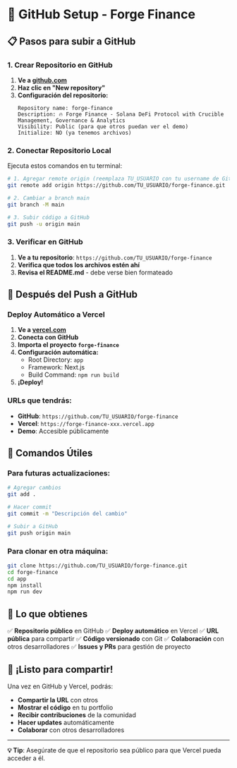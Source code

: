 # 🚀 GitHub Setup - Forge Finance

## 📋 **Pasos para subir a GitHub**

### **1. Crear Repositorio en GitHub**

1. **Ve a [github.com](https://github.com)**
2. **Haz clic en "New repository"**
3. **Configuración del repositorio:**
   ```
   Repository name: forge-finance
   Description: 🔥 Forge Finance - Solana DeFi Protocol with Crucible Management, Governance & Analytics
   Visibility: Public (para que otros puedan ver el demo)
   Initialize: NO (ya tenemos archivos)
   ```

### **2. Conectar Repositorio Local**

Ejecuta estos comandos en tu terminal:

```bash
# 1. Agregar remote origin (reemplaza TU_USUARIO con tu username de GitHub)
git remote add origin https://github.com/TU_USUARIO/forge-finance.git

# 2. Cambiar a branch main
git branch -M main

# 3. Subir código a GitHub
git push -u origin main
```

### **3. Verificar en GitHub**

1. **Ve a tu repositorio**: `https://github.com/TU_USUARIO/forge-finance`
2. **Verifica que todos los archivos estén ahí**
3. **Revisa el README.md** - debe verse bien formateado

## 🎯 **Después del Push a GitHub**

### **Deploy Automático a Vercel**

1. **Ve a [vercel.com](https://vercel.com)**
2. **Conecta con GitHub**
3. **Importa el proyecto `forge-finance`**
4. **Configuración automática:**
   - Root Directory: `app`
   - Framework: Next.js
   - Build Command: `npm run build`
5. **¡Deploy!**

### **URLs que tendrás:**

- **GitHub**: `https://github.com/TU_USUARIO/forge-finance`
- **Vercel**: `https://forge-finance-xxx.vercel.app`
- **Demo**: Accesible públicamente

## 🔧 **Comandos Útiles**

### **Para futuras actualizaciones:**

```bash
# Agregar cambios
git add .

# Hacer commit
git commit -m "Descripción del cambio"

# Subir a GitHub
git push origin main
```

### **Para clonar en otra máquina:**

```bash
git clone https://github.com/TU_USUARIO/forge-finance.git
cd forge-finance
cd app
npm install
npm run dev
```

## 📱 **Lo que obtienes**

✅ **Repositorio público** en GitHub
✅ **Deploy automático** en Vercel
✅ **URL pública** para compartir
✅ **Código versionado** con Git
✅ **Colaboración** con otros desarrolladores
✅ **Issues y PRs** para gestión de proyecto

## 🎉 **¡Listo para compartir!**

Una vez en GitHub y Vercel, podrás:

- **Compartir la URL** con otros
- **Mostrar el código** en tu portfolio
- **Recibir contribuciones** de la comunidad
- **Hacer updates** automáticamente
- **Colaborar** con otros desarrolladores

---

**💡 Tip**: Asegúrate de que el repositorio sea público para que Vercel pueda acceder a él.
